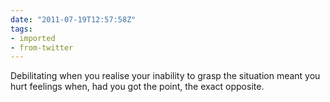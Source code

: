```yaml
---
date: "2011-07-19T12:57:58Z"
tags:
- imported
- from-twitter
---
```

Debilitating when you realise your inability to grasp the situation meant you hurt feelings when, had you got the point, the exact opposite.
